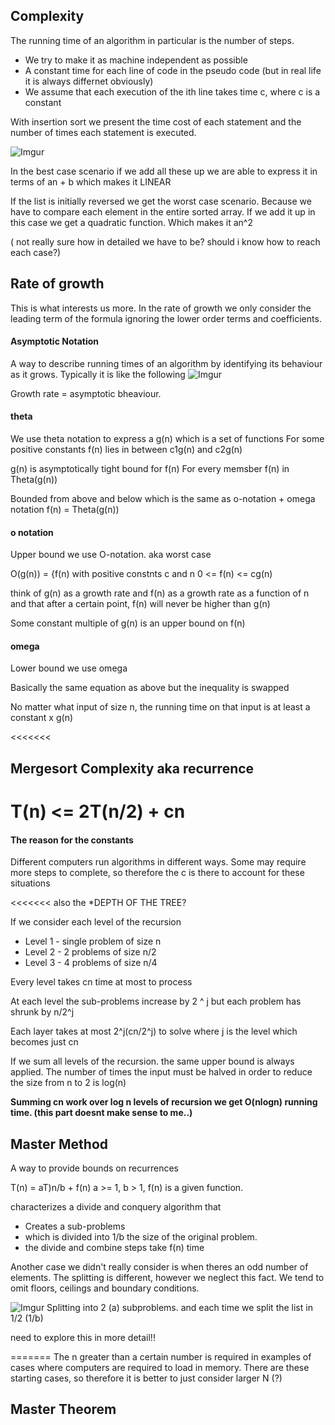 ## Complexity

The running time of an algorithm in particular is the
number of steps.

- We try to make it as machine independent as possible
- A constant time for each line of code in the pseudo code
(but in real life it is always differnet obviously)
- We assume that each execution of the ith line takes time c, where c is a constant

With insertion sort we present the time cost of each statement and the number of times
each statement is executed.

![Imgur](https://i.imgur.com/IiVWtMU.png)

In the best case scenario if we add all these up we are
able to express it in terms of an + b which makes it LINEAR

If the list is initially reversed we get the worst case scenario. Because we have to
compare each element in the entire sorted array. If we add it up in this case
we get a quadratic function. Which makes it an^2 

( not really sure how in detailed we have to be? should i know how to reach each case?)


## Rate of growth
This is what interests us more. In the rate of growth we only consider the leading term
of the formula ignoring the lower order terms and coefficients.

#### Asymptotic Notation
A way to describe running times of an algorithm by identifying its behaviour as it grows. Typically it is like the following
![Imgur](https://i.imgur.com/3PvRATx.png)

Growth rate = asymptotic bheaviour.

#### theta
We use theta notation to express a g(n) which is a set of functions
For some positive constants
f(n) lies in between c1g(n) and c2g(n)

g(n) is asymptotically tight bound for f(n)
For every memsber f(n) in  Theta(g(n))

Bounded from above and below which is the same as o-notation + omega notation 
f(n) = Theta(g(n))

#### o notation
Upper bound we use O-notation. aka worst case
 
O(g(n)) = {f(n) with positive constnts c and n
0 <= f(n) <= cg(n)

think of g(n) as a growth rate and f(n) as a growth rate as a function of n
and that after a certain point, f(n) will never be higher than g(n)

Some constant multiple of g(n) is an upper bound on f(n)

#### omega
Lower bound we use omega

Basically the same equation as above but the inequality is swapped

No matter what input of size n, the running time on that input is at least a constant x g(n)

<<<<<<<
## Mergesort Complexity aka recurrence
T(n) <= 2T(n/2) + cn
=======
#### The reason for the constants
Different computers run algorithms in different ways. Some may require more steps to complete, so therefore the c is there to account for these situations
>>>>>>>

<<<<<<<
also the *DEPTH OF THE TREE?

If we consider each level of the recursion

- Level 1 - single problem of size n
- Level 2 - 2 problems of size n/2
- Level 3 - 4 problems of size n/4

Every level takes cn time at most to process

At each level the sub-problems increase by 2 ^ j but each problem has shrunk by n/2^j

Each layer takes at most 2^j(cn/2^j) to solve where j is the level which becomes just cn

If we sum all levels of the recursion. the same upper bound is always applied. The number of times the input must be halved in order to reduce the size from n to 2 is log(n)


**Summing cn work over log n levels of recursion we get
O(nlogn) running time. (this part doesnt make sense to me..)**


## Master Method
A way to provide bounds on recurrences

T(n) = aT)n/b + f(n)
a >= 1, b > 1, f(n) is a given function.

characterizes a divide and conquery algorithm that
- Creates a sub-problems
- which is divided into 1/b the size of the original problem.
- the divide and combine steps take f(n) time

Another case we didn't really consider is when theres an odd number of elements.
The splitting is different, however we neglect this fact. We tend to omit floors, ceilings and boundary conditions.

![Imgur](https://i.imgur.com/CvGhdbB.png)
Splitting into 2 (a) subproblems. and each time we split the list in 1/2 (1/b)

need to explore this in more detail!!


=======
The n greater than a certain number is required in examples of cases where computers are required to load in memory. There are these starting cases, so therefore it is better to just consider larger N (?)


## Master Theorem


>>>>>>>